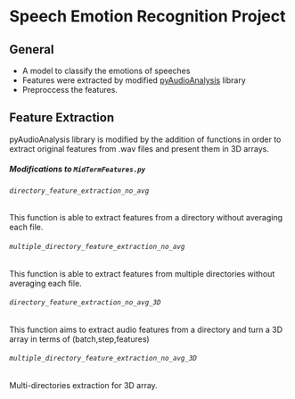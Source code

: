 # Speech Emotion Recognition Project

## General
- A model to classify the emotions of speeches
- Features were extracted by modified [pyAudioAnalysis](https://github.com/tyiannak/pyAudioAnalysis) library
- Preproccess the features.





## Feature Extraction
pyAudioAnalysis library is modified by the addition of functions in order to extract original features from .wav files and present them in 3D arrays.

##### Modifications to `MidTermFeatures.py` 

###### `directory_feature_extraction_no_avg`
This function is able to extract features from a directory without averaging each file.

###### `multiple_directory_feature_extraction_no_avg`
This function is able to extract features from multiple directories without averaging each file. 

###### `directory_feature_extraction_no_avg_3D`
This function aims to extract audio features from a directory and turn a 3D array in terms of  (batch,step,features)

###### `multiple_directory_feature_extraction_no_avg_3D`
Multi-directories extraction for 3D array.
